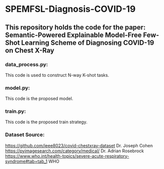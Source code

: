 # SPEMFSL-Diagnosis-COVID-19

## This repository holds the code for the paper: Semantic-Powered Explainable Model-Free Few-Shot Learning Scheme of Diagnosing COVID-19 on Chest X-Ray
### data_process.py:
This code is used to construct N-way K-shot tasks.
### model.py:
This code is the proposed model.
### train.py:
This code is the proposed train strategy.
### Dataset Source:
https://github.com/ieee8023/covid-chestxray-dataset   Dr. Joseph Cohen  
https://pyimagesearch.com/category/medical/           Dr. Adrian Rosebrock  
https://www.who.int/health-topics/severe-acute-respiratory-syndrome#tab=tab_1   WHO

